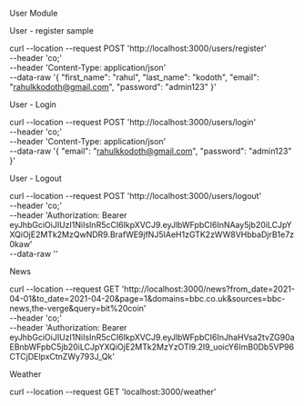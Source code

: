 User Module

User - register sample

curl --location --request POST 'http://localhost:3000/users/register' \
--header 'co;' \
--header 'Content-Type: application/json' \
--data-raw '{
    "first_name": "rahul",
    "last_name": "kodoth", 
    "email": "rahulkkodoth@gmail.com", 
    "password": "admin123"
}'

User - Login

curl --location --request POST 'http://localhost:3000/users/login' \
--header 'co;' \
--header 'Content-Type: application/json' \
--data-raw '{
    "email": "rahulkkodoth@gmail.com", 
    "password": "admin123"
}'

User - Logout
 
curl --location --request POST 'http://localhost:3000/users/logout' \
--header 'co;' \
--header 'Authorization: Bearer eyJhbGciOiJIUzI1NiIsInR5cCI6IkpXVCJ9.eyJlbWFpbCI6InNAay5jb20iLCJpYXQiOjE2MTk2MzQwNDR9.BrafWE9jfNJ5IAeH1zGTK2zWW8VHbbaDjrB1e7z0kaw' \
--data-raw ''

News 

curl --location --request GET 'http://localhost:3000/news?from_date=2021-04-01&to_date=2021-04-20&page=1&domains=bbc.co.uk&sources=bbc-news,the-verge&query=bit%20coin' \
--header 'co;' \
--header 'Authorization: Bearer eyJhbGciOiJIUzI1NiIsInR5cCI6IkpXVCJ9.eyJlbWFpbCI6InJhaHVsa2tvZG90aEBnbWFpbC5jb20iLCJpYXQiOjE2MTk2MzYzOTl9.2I9_uoicY6ImB0Db5VP96CTCjDElpxCtnZWy793J_Qk'

Weather

curl --location --request GET 'localhost:3000/weather'
